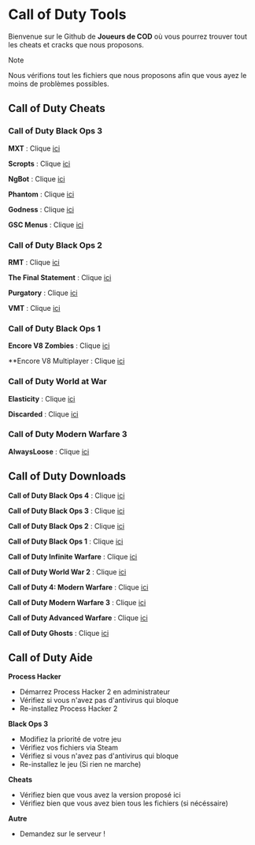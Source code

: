 # Call of Duty Tools

Bienvenue sur le Github de **Joueurs de COD** où vous pourrez trouver tout les cheats et cracks que nous proposons.
> [!NOTE] 
> Nous vérifions tout les fichiers que nous proposons afin que vous ayez le moins de problèmes possibles.

## Call of Duty Cheats


### Call of Duty Black Ops 3

**MXT** : Clique [ici](https://www.mediafire.com/file/zq2w719xpfjpk05/MXT+1.1.2.zip/file)

**Scropts** : Clique [ici](https://mega.nz/file/oaUmDRLb#lLC9fxgjiFBL09wjCOBr7B13OaoKrwLXXo3GzEr5UuU)

**NgBot** : Clique [ici](https://www.mediafire.com/file/zf0u5wdqbipr2bu/t7-niggerb0t-fixed-10-29-23.dll/file)

**Phantom** : Clique [ici](https://mega.nz/file/tWVkhRia#JehoVcYGJkFXhKOSiu0pSQTLBUaB3wIHuWPIwbzhP7I)

**Godness** : Clique [ici](https://pastebin.com/iUVPmvRx)

**GSC Menus** : Clique [ici](https://www.mediafire.com/file/cgy6n21tlyy7bfm/GSC+injector.zip/file)

### Call of Duty Black Ops 2

**RMT** : Clique [ici](https://www.mediafire.com/file/ow37neconkyelr1/rmt_zombies_menu_v2.6_mod_menu-compiled.gsc/file)

**The Final Statement** : Clique [ici](https://www.mediafire.com/file/077hcbargt7pcq0/The_Final_Statement_0.5.rar/file)

**Purgatory** : Clique [ici](https://www.mediafire.com/file/dkmclt7y8fwm9k7/the_purgatory_mod_menu-compiled.gsc/file)

**VMT** : Clique [ici](https://www.mediafire.com/file/46f0gswvus88jpu/vmt_mod_menu-compiled.gsc/file)

### Call of Duty Black Ops 1

**Encore V8 Zombies** : Clique [ici](https://www.mediafire.com/file/z2l7dtufsyg2ejv/EncoreV8+Zombies.rar/file)

**Encore V8 Multiplayer : Clique [ici](https://www.mediafire.com/file/ufaqzg46s3b6zji/EncoreV8+Multiplayer.rar/file)

### Call of Duty World at War

**Elasticity** : Clique [ici](https://www.mediafire.com/file/h0jrwmsiqt79jzs/Elasticity.zip/file)

**Discarded** : Clique [ici](https://www.mediafire.com/file/9nd4586xx0fhehv/Discarded%20V3%20-%20T4%20Mod%20Menu.7z/file)

### Call of Duty Modern Warfare 3

**AlwaysLoose** : Clique [ici](https://www.mediafire.com/file/4x8cc50oclusurb/Mw3_alwayslose.cc.rar/file)

## Call of Duty Downloads

**Call of Duty Black Ops 4** : Clique [ici](https://steamunlocked.net/4-call-of-duty-black-ops-4-free-download/)

**Call of Duty Black Ops 3** : Clique [ici](https://drive.google.com/file/d/1mhS_V6qJg7-wkcrbJ4TQWzq1uaWBej3N/view)

**Call of Duty Black Ops 2** : Clique [ici](https://drive.google.com/file/d/1gV6OBiJ_oZFLTDP4oPz9ILAmQBMCUAA9/view)

**Call of Duty Black Ops 1** : Clique [ici](https://drive.google.com/file/d/1YjFkg3_gWjU7k8Pf82StKsHoItGt_-l6/view)

**Call of Duty Infinite Warfare** : Clique [ici](https://steamunlocked.net/3-call-of-duty-infinite-warfare-free-download/)

**Call of Duty World War 2** : Clique [ici](https://steamunlocked.net/b67926-call-of-duty-ww2-free-download/)

**Call of Duty 4: Modern Warfare** : Clique [ici](https://steamunlocked.net/27-call-of-duty-4-modern-warfare-free-latest-download/)

**Call of Duty Modern Warfare 3** : Clique [ici](https://steamunlocked.net/25-call-of-duty-modern-warfare-3-free-download-2/)

**Call of Duty Advanced Warfare** : Clique [ici](https://steamunlocked.net/c55910-call-of-duty-advanced-warfare-free-download/)

**Call of Duty Ghosts** : Clique [ici](https://steamunlocked.net/4-call-of-duty-ghosts-free-download/)

## Call of Duty Aide

**Process Hacker**
- Démarrez Process Hacker 2 en administrateur
- Vérifiez si vous n'avez pas d'antivirus qui bloque
- Re-installez Process Hacker 2

**Black Ops 3**
- Modifiez la priorité de votre jeu
- Vérifiez vos fichiers via Steam
- Vérifiez si vous n'avez pas d'antivirus qui bloque
- Re-installez le jeu (Si rien ne marche)

**Cheats**
- Vérifiez bien que vous avez la version proposé ici
- Vérifiez bien que vous avez bien tous les fichiers (si nécéssaire)

**Autre**
- Demandez sur le serveur !
